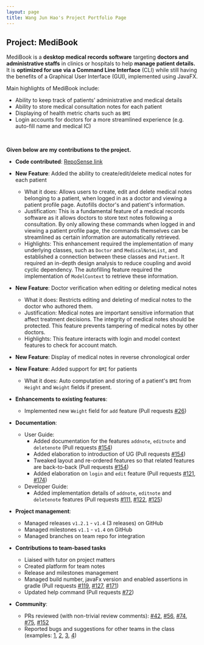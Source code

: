 ```yaml
---
layout: page
title: Wang Jun Hao's Project Portfolio Page
---
```


## Project: MediBook

MediBook is a **desktop medical records software** targeting **doctors and administrative staffs** in clinics or hospitals to 
help **manage patient details.** It is **optimized for use via a Command Line Interface** (CLI) while 
still having the benefits of a Graphical User Interface (GUI), implemented using JavaFX.

Main highlights of MediBook include:
* Ability to keep track of patients’ administrative and medical details
* Ability to store medical consultation notes for each patient
* Displaying of health metric charts such as `BMI`
* Login accounts for doctors for a more streamlined experience (e.g. auto-fill name and medical IC)

<br/>

**Given below are my contributions to the project.**

* **Code contributed**: [RepoSense link](https://nus-cs2103-ay2021s1.github.io/tp-dashboard/#breakdown=true&search=wang-jun-hao)


* **New Feature**: Added the ability to create/edit/delete medical notes for each patient
  * What it does: Allows users to create, edit and delete medical notes belonging to a patient, when logged in as a doctor
  and viewing a patient profile page. Autofills doctor's and patient's information.
  * Justification: This is a fundamental feature of a medical records software as it allows doctors to store text notes 
  following a consultation. By only allowing these commands when logged in and viewing a patient profile page, the 
  commands themselves can be streamlined as certain information are automatically retrieved.
  * Highlights: This enhancement required the implementation of many underlying classes, such as `Doctor` and
  `MedicalNoteList`, and established a connection between these classes and `Patient`. It required an in-depth design analysis 
  to reduce coupling and avoid cyclic dependency. The autofilling feature required the implementation of `ModelContext` 
  to retrieve these information.


* **New Feature**: Doctor verification when editing or deleting medical notes
  * What it does: Restricts editing and deleting of medical notes to the doctor who authored them.
  * Justification: Medical notes are important sensitive information that affect treatment decisions. The integrity of
  medical notes should be protected. This feature prevents tampering of medical notes by other doctors.
  * Highlights: This feature interacts with login and model context features to check for account match.


* **New Feature**: Display of medical notes in reverse chronological order


* **New Feature**: Added support for `BMI` for patients
  * What it does: Auto computation and storing of a patient's `BMI` from `Height` and `Weight` fields if present.


* **Enhancements to existing features**:
  * Implemented new `Weight` field for `add` feature (Pull requests [\#26](https://github.com/AY2021S1-CS2103T-F13-3/tp/pull/26))

* **Documentation**:
  * User Guide:
    * Added documentation for the features `addnote`, `editnote` and `deletenote` (Pull requests [\#154](https://github.com/AY2021S1-CS2103T-F13-3/tp/pull/154))
    * Added elaboration to introduction of UG (Pull requests [\#154](https://github.com/AY2021S1-CS2103T-F13-3/tp/pull/154))
    * Tweaked layout and re-ordered features so that related features are back-to-back (Pull requests [\#154](https://github.com/AY2021S1-CS2103T-F13-3/tp/pull/154))
    * Added elaboration on `login` and `edit` feature (Pull requests [\#121](https://github.com/AY2021S1-CS2103T-F13-3/tp/pull/121), [\#174](https://github.com/AY2021S1-CS2103T-F13-3/tp/pull/174))
  * Developer Guide:
    * Added implementation details of `addnote`, `editnote` and `deletenote` features (Pull requests [\#111](https://github.com/AY2021S1-CS2103T-F13-3/tp/pull/111), [\#122](https://github.com/AY2021S1-CS2103T-F13-3/tp/pull/122), [\#125](https://github.com/AY2021S1-CS2103T-F13-3/tp/pull/125))

* **Project management**:
  * Managed releases `v1.2.1` - `v1.4` (3 releases) on GitHub
  * Managed milestones `v1.1` - `v1.4` on GitHub
  * Managed branches on team repo for integration

* **Contributions to team-based tasks**
  * Liaised with tutor on project matters
  * Created platform for team notes
  * Release and milestones management
  * Managed build number, javaFx version and enabled assertions in gradle (Pull requests [\#119](https://github.com/AY2021S1-CS2103T-F13-3/tp/pull/119), [\#127](https://github.com/AY2021S1-CS2103T-F13-3/tp/pull/127), [\#171](https://github.com/AY2021S1-CS2103T-F13-3/tp/pull/171))
  * Updated help command (Pull requests [\#72](https://github.com/AY2021S1-CS2103T-F13-3/tp/pull/72))

* **Community**:
  * PRs reviewed (with non-trivial review comments): [\#42](https://github.com/AY2021S1-CS2103T-F13-3/tp/pull/42), [\#56](https://github.com/AY2021S1-CS2103T-F13-3/tp/pull/56), [\#74](https://github.com/AY2021S1-CS2103T-F13-3/tp/pull/74), [\#75](https://github.com/AY2021S1-CS2103T-F13-3/tp/pull/75), [\#152](https://github.com/AY2021S1-CS2103T-F13-3/tp/pull/152)
  * Reported bugs and suggestions for other teams in the class (examples: [1](https://github.com/wang-jun-hao/ped/issues/11), [2](https://github.com/wang-jun-hao/ped/issues/10), [3](https://github.com/wang-jun-hao/ped/issues/8), [4](https://github.com/wang-jun-hao/ped/issues/7))
